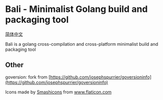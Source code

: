 # Bali -  Minimalist Golang build and packaging tool

[简体中文](./README.zh-CN.md)

Bali is a golang cross-compilation and cross-platform minimalist build and packaging tool


## Other

goversion: fork from [https://github.com/josephspurrier/goversioninfo](https://github.com/josephspurrier/goversioninfo)

<div>Icons made by <a href="https://www.flaticon.com/authors/smashicons" title="Smashicons">Smashicons</a> from <a href="https://www.flaticon.com/" title="Flaticon">www.flaticon.com</a></div>
